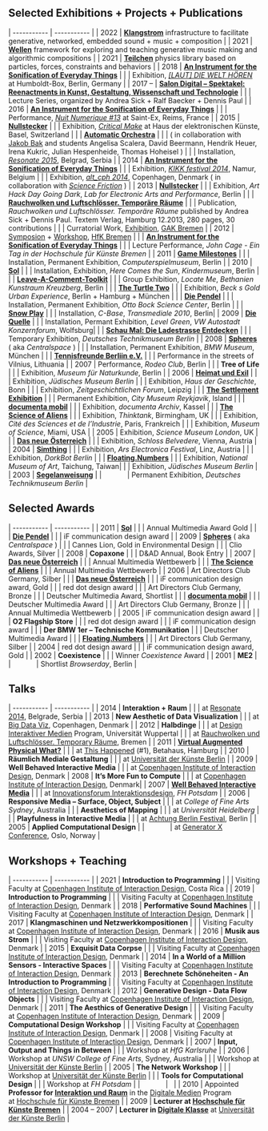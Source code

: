 ## Selected Exhibitions + Projects + Publications

| ----------- | ----------- |
| 2022        | **[Klangstrom](http://dennisppaul.de/klangstrom)** infrastructure to facilitate generative, networked, embedded sound + music + composition |
| 2021        | **[Wellen](http://dennisppaul.de/wellen)** framework for exploring and teaching generative music making and algorithmic compositions |
| 2021        | **[Teilchen](http://dennisppaul.de/teilchen)** physics library based on particles, forces, constraints and behaviors |
| 2018        | **[An Instrument for the Sonification of Everyday Things](http://dennisppaul.de/an-instrument-for-the-sonification-of-everyday-things)** |
|             | Exhibition, *[[LAUT] DIE WELT HÖREN](https://www.humboldtforum.com/de/ausstellungen/laut-die-welt-hoeren)* at Humboldt-Box, Berlin, Germany | 
| 2017 –      | **[Salon Digital – Spektakel: Reenactments in Kunst, Gestaltung, Wissenschaft und Technologie](https://salon-digital.com/)** |
|             | Lecture Series, organized by Andrea Sick + Ralf Baecker + Dennis Paul |
| 2016        | **[An Instrument for the Sonification of Everyday Things](http://dennisppaul.de/an-instrument-for-the-sonification-of-everyday-things)** |
|             | Performance, *[Nuit Numerique #13](http://www.saintex-reims.com/2016/03/an-instrument-for-the-sonification-of-everyday-things/)* at Saint-Ex, Reims, France |
| 2015        | **[Nullstecker](https://dennisppaul.de/nullstecker/)** |
|             | Exhibition, *[Critical Make](http://www.hek.ch/programm/events/event/critical-make-turning-functionality.html)* at Haus der elektronischen Künste, Basel, Switzerland |
|             | **[Automatic Orchestra](http://digitalmedia-bremen.de/en/project/automatic-orchestra/)** |
|             | ( in collaboration with [Jakob Bak](http://sciencefriction.dk/) and students Angelisa Scalera, David Beermann, Hendrik Heuer, Irena Kukric, Julian Hespenheide, Thomas Hoheisel ) |
|             | Installation, *[Resonate 2015](http://resonate.io/2015/projects/automatic-orchestra/)*, Belgrad, Serbia |
| 2014        | **[An Instrument for the Sonification of Everyday Things](http://dennisppaul.de/an-instrument-for-the-sonification-of-everyday-things)** |
|             | Exhibition, *[KIKK festival 2014](http://www.kikk.be/2014/dennis-p-paul.htm?lng=en)*, Namur, Belgium |
|             | Exhibition, *[alt_cph 2014](https://web.archive.org/web/20150321012005/https://altcph.dk/)*, Copenhagen, Denmark ( in collaboration with *[Science Friction](http://www.sciencefriction.dk)* ) |
| 2013        | **[Nullstecker](http://dennisppaul.de/nullstecker)** |
|             | Exhibition, *Art Hack Day Going Dark*, *Lab for Electronic Arts and Performance*, Berlin |
|             | **[Rauchwolken und Luftschlösser. Temporäre Räume](http://dennisppaul.de/rauchwolken-und-luftschlosser)** |
|             | Publication, *Rauchwolken und Luftschlösser. Temporäre Räume* published by Andrea Sick + Dennis Paul. Textem Verlag, Hamburg 12.2013, 280 pages, 30 contributions |
|             | Curratorial Work, [Exhibition](https://gak-bremen.de/ausstellung/13_rauchwolken-und-luftschloesser_de/), [GAK Bremen](http://www.gak-bremen.de) |
| 2012        | [Symposion](https://web.archive.org/web/20160110000251/http://rauchwolkenundluftschloesser.de/symposium) + [Workshop](https://web.archive.org/web/20160110000251/http://rauchwolkenundluftschloesser.de/workshop), [HfK Bremen](http://www.hfk-bremen.de) |
|             | **[An Instrument for the Sonification of Everyday Things](http://dennisppaul.de/an-instrument-for-the-sonification-of-everyday-things)** |
|             | Lecture Performance, *John Cage - Ein Tag in der Hochschule für Künste Bremen* |
| 2011        | **[Game Milestones](https://web.archive.org/web/20150812070745/http://www.the-product.org/game-milestones)** |
|             | Installation, Permanent Exhibition, *Computerspielmuseum*, Berlin |
| 2010        | **[Sol](http://dennisppaul.de/sol)** |
|             | Installation, Exhibition, *Here Comes the Sun*, *Kindermuseum*, Berlin |
|             | **[Leave-A-Comment-Toolkit](http://dennisppaul.de/leave-a-comment-toolkit)** |
|             | Group Exhibition, *Locate Me*, *Bethanien Kunstraum Kreuzberg*, Berlin |
|             | **[The Turtle Two](https://web.archive.org/web/20150812070745/http://www.the-product.org/the-turtle-two)** |
|             | Exhibition, *Beck s Gold Urban Experience*, Berlin + Hamburg + München |
|             | **[Die Pendel](http://dennisppaul.de/die-pendel)** |
|             | Installation, Permanent Exhibition, *Otto Bock Science Center*, Berlin |
|             | **[Snow Play](http://dennisppaul.de/snow-play)** |
|             | Installation, *C-Base*, *Transmediale 2010*, Berlin|
| 2009        | **[Die Quelle](http://dennisppaul.de/die-quelle)** |
|             | Installation, Permant Exhibition, *Level Green*, *VW Autostadt Konzernforum*, Wolfsburg|
|             | **[Schau Mal: Die Ladestrasse Entdecken](https://web.archive.org/web/20150812070745/http://www.the-product.org/schau-mal-die-ladestrasse-entdecken)** |
|             | Temporary Exhibition, *Deutsches Technikmuseum Berlin* |
| 2008        | **[Spheres](https://artcom.de/?project=spheres)** ( aka *Centralspace* ) |
|             | Installation, Permanent Exhibition, *BMW Museum*, München |
|             | **[Tennisfreunde Berliin e.V.](https://web.archive.org/web/20150812070745/http://www.the-product.org/tennisfreunde-berliin)** |
|             | Performance in the streets of Vilnius, Lithuania |
| 2007        | Performance, *Rodeo Club*, Berlin |
|             | **Tree of Life** |
|             | Exhibition, *Museum für Naturkunde*, Berlin |
| 2006        | **[Heimat und Exil](https://artcom.de/?project=heimat-und-exil)** |
|             | Exhibition, *Jüdisches Museum Berlin* |
|             | Exhibition, *Haus der Geschichte*, Bonn |
|             | Exhibition, *Zeitgeschichtlichen Forum*, Leipzig |
|             | **[The Settlement Exhibition](https://artcom.de/?project=reykjavik-871-2)** |
|             | Permanent Exhibition, *City Museum Reykjavik*, Island |
|             | **[documenta mobil](https://artcom.de/?project=documenta-mobil)** |
|             | Exhibition, *documenta Archiv*, Kassel |
|             | **[The Science of Aliens](http://dennisppaul.de/the-science-of-aliens)** |
|             | Exhibition, *Thinktank*, Birmingham, UK |
|             | Exhibition, *Cité des Sciences et de l’Industrie*, Paris, Frankreich |
|             | Exhibition, *Museum of Science*, Miami, USA |
| 2005        | Exhibition, *Science Museum London*, UK |
|             | **[Das neue Österreich](https://artcom.de/?project=das-neue-oesterreich)** |
|             | Exhibition, *Schloss Belvedere*, Vienna, Austria | 
| 2004        | **[Simthing](http://dennisppaul.de/simthing)** |
|             | Exhibition, *Ars Electronica Festival*, Linz, Austria |
|             | Exhibition, *DorkBot Berlin* |
|             | **[Floating.Numbers](http://dennisppaul.de/floating-numbers)** |
|             | Exhibition, *National Museum of Art*, Taichung, Taiwan|
|             | Exhibition, *Jüdisches Museum Berlin* |
| 2003        | **[Segelanweisung](https://web.archive.org/web/20121107151826/http://www.artcom.de/projekte/projekt/detail/die-segelanweisung/)** |
|             | Permanent Exhibition, *Deutsches Technikmuseum Berlin* |

## Selected Awards

| ----------- | ----------- |
| 2011        | **[Sol](http://dennisppaul.de/sol)** |
|             | Annual Multimedia Award Gold |
|             | **[Die Pendel](http://dennisppaul.de/die-pendel)** |
|             | iF communication design award |
| 2009        | **[Spheres](https://artcom.de/?project=spheres)** ( aka *Centralspace* ) |
|             | Cannes Lion, Gold in Environmental Design |
|             | Clio Awards, Silver |
| 2008        | **Copaxone** |
|             | D&AD Annual, Book Entry |
| 2007        | **[Das neue Österreich](https://artcom.de/?project=das-neue-oesterreich)** |
|             | Annual Multimedia Wettbewerb |
|             | **[The Science of Aliens](http://dennisppaul.de/the-science-of-aliens)** |
|             | Annual Multimedia Wettbewerb |
| 2006        | Art Directors Club Germany, Silber |
|             | **[Das neue Österreich](https://artcom.de/?project=das-neue-oesterreich)** |
|             | iF communication design award, Gold |
|             | red dot design award |
|             | Art Directors Club Germany, Bronze |
|             | Deutscher Multimedia Award, Shortlist |
|             | **[documenta mobil](https://artcom.de/?project=documenta-mobil)** |
|             | Deutscher Multimedia Award |
|             | Art Directors Club Germany, Bronze |
|             | Annual Multimedia Wettbewerb |
| 2005        | iF communication design award |
|             | **O2 Flagship Store** |
|             | red dot design award |
|             | iF communication design award |
|             | **Der BMW 1er – Technische Kommunikation** |
|             | Deutscher Multimedia Award |
|             | **[Floating.Numbers](http://dennisppaul.de/floating-numbers)** |
|             | Art Directors Club Germany, Silber |
| 2004        | red dot design award |
|             | iF communication design award, Gold |
| 2002        | **Coexistence** |
|             | Winner *Coexistence* Award |
| 2001        | **ME2** |
|             | Shortlist *Browserday*, Berlin |

## Talks

| ----------- | ----------- |
| 2014        | **Interaktion + Raum** |
|             | at [Resonate 2014](https://web.archive.org/web/20150924001829/http://resonate.io/2014/), Belgrade, Serbia |
| 2013        | **New Aesthetic of Data Visualization** |
|             | at [Big Data Viz](https://web.archive.org/web/20130416082834/http://bigdataviz.dk/), Copenhagen, Denmark |
| 2012        | **Halbdinge** |
|             | at [Design Interaktiver Medien](http://www.md.uni-wuppertal.de/profil/ba_interaktiv) Program, Universität Wuppertal |
|             | at [Rauchwolken und Luftschlösser. Temporary Räume](https://web.archive.org/web/20160110000251/http://rauchwolkenundluftschloesser.de/symposium), Bremen |
| 2011        | **[Virtual Augmented Physical What?](https://vimeo.com/25276513)** |
|             | at [This Happened](http://www.thishappened.org/city/hamburg) (#1), Betahaus, Hamburg |
| 2010        | **Räumlich Mediale Gestaltung** |
|             | at [Universität der Künste Berlin](http://www.udk-berlin.de) |
| 2009        | **Well Behaved Interactive Media** |
|             | at [Copenhagen Institute of Interaction Design](http://ciid.dk/), Denmark
| 2008        | **It’s More Fun to Compute** |
|             | at [Copenhagen Institute of Interaction Design](http://ciid.dk/), Denmark|
| 2007        | **[Well Behaved Interactive Media](http://interface.fh-potsdam.de/innoforum/english/09_video.php?vidName=810010)** |
|             | at [Innovationsforum Interaktionsdesign](http://interface.fh-potsdam.de/innoforum), *FH Potsdam* |
| 2006        | **Responsive Media – Surface, Object, Subject** |
|             | at *College of Fine Arts Sydney*, Australia |
|             | **Aesthetics of Mapping** |
|             | at *Universität Heidelberg* |
|             | **Playfulness in Interactive Media** |
|             | at [Achtung Berlin Festival](http://achtungberlin.de), Berlin |
| 2005        | **Applied Computational Design** |
|             | at [Generator X Conference](http://www.generatorx.no/generatorx-conference), Oslo, Norway |

## Workshops + Teaching

| ----------- | ----------- |
| 2021        | **Introduction to Programming** |
|             | Visiting Faculty at [Copenhagen Institute of Interaction Design](http://ciid.dk/), Costa Rica |
| 2019        | **Introduction to Programming** |
|             | Visiting Faculty at [Copenhagen Institute of Interaction Design](http://ciid.dk/), Denmark |
| 2018        | **Performative Sound Machines** |
|             | Visiting Faculty at [Copenhagen Institute of Interaction Design](http://ciid.dk/), Denmark |
| 2017        | **Klangmaschinen und Netzwerkkompositionen** |
|             | Visiting Faculty at [Copenhagen Institute of Interaction Design](http://ciid.dk/), Denmark |
| 2016        | **Musik aus Strom** |
|             | Visiting Faculty at [Copenhagen Institute of Interaction Design](http://ciid.dk/), Denmark |
| 2015        | **Exquisit Data Corpse** |
|             | Visiting Faculty at [Copenhagen Institute of Interaction Design](http://ciid.dk/), Denmark |
| 2014        | **In a World of a Million Sensors - Interactive Spaces** |
|             | Visiting Faculty at [Copenhagen Institute of Interaction Design](http://ciid.dk/), Denmark |
| 2013        | **Berechnete Schöneheiten - An Introduction to Programming** |
|             | Visiting Faculty at [Copenhagen Institute of Interaction Design](http://ciid.dk/), Denmark |
| 2012        | **Generative Design - Data Flow Objects** |
|             | Visiting Faculty at [Copenhagen Institute of Interaction Design](http://ciid.dk/), Denmark |
| 2011        | **The Aesthics of Generative Design** |
|             | Visiting Faculty at [Copenhagen Institute of Interaction Design](http://ciid.dk/), Denmark |
| 2009        | **Computational Design Workshop** |
|             | Visiting Faculty at [Copenhagen Institute of Interaction Design](http://ciid.dk/), Denmark |
| 2008        | Visiting Faculty at [Copenhagen Institute of Interaction Design](http://ciid.dk/), Denmark |
| 2007        | **Input, Output and Things in Between** |
|             | Workshop at *HfG Karlsruhe* |
| 2006        | Workshop at *UNSW College of Fine Arts*, Sydney, Australia |
|             | Workshop at [Universität der Künste Berlin](http://www.udk-berlin.de) |
| 2005        | **The Network Workshop** |
|             | Workshop at [Universität der Künste Berlin](http://www.udk-berlin.de) |
|             | **Tools for Computational Design** |
|             | Workshop at *FH Potsdam* |
|             | &nbsp; |
| 2010        | Appointed **Professor for [Interaktion und Raum](http://www.hfk-bremen.de/profiles/n/dennis-paul)** in the [Digitale Medien](http://www.digitalemedien-bremen.de) Program <br/> at [Hochschule für Künste Bremen](http://www.hfk-bremen.de) |
| 2009        | **Lecturer at [Hochschule für Künste Bremen](http://www.hfk-bremen.de)** |
| 2004 – 2007 | **Lecturer in [Digitale Klasse](http://digital.udk-berlin.de)** at [Universität der Künste Berlin](http://www.udk-berlin.de) |